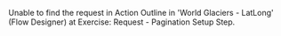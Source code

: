Unable to find the request in Action Outline in 'World Glaciers - LatLong' (Flow Designer) at Exercise: Request - Pagination Setup Step.
